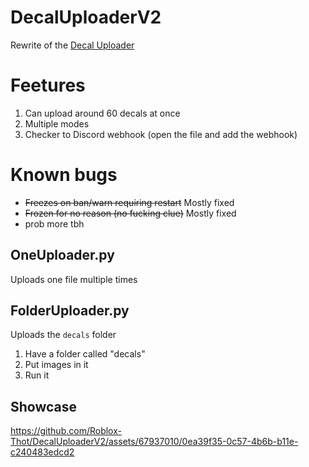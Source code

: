 <!-- 
> [!WARNING]\
> This is still buggy so please don't use this in any projects, Please use [Roblox-Thot/DecalUploader](https://github.com/Roblox-Thot/DecalUploader) for now -->
# DecalUploaderV2
Rewrite of the [Decal Uploader](https://github.com/Roblox-Thot/DecalUploader)

# Feetures
1. Can upload around 60 decals at once
2. Multiple modes
3. Checker to Discord webhook (open the file and add the webhook)

# Known bugs
* ~~Freezes on ban/warn requiring restart~~ Mostly fixed
* ~~Frozen for no reason (no fucking clue)~~ Mostly fixed
* prob more tbh

## OneUploader.py
Uploads one file multiple times

## FolderUploader.py
Uploads the `decals` folder
1. Have a folder called "decals"
2. Put images in it
3. Run it

## Showcase
https://github.com/Roblox-Thot/DecalUploaderV2/assets/67937010/0ea39f35-0c57-4b6b-b11e-c240483edcd2

